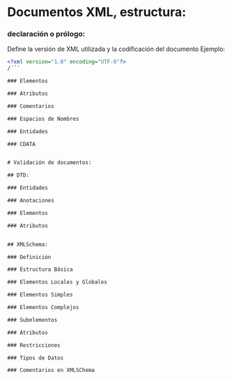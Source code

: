 # Documentos XML, estructura:

### declaración o prólogo:
Define la versión de XML utilizada y la codificación del documento
Ejemplo: 

```XML
<?xml version="1.0" encoding="UTF-8"?>
/´´´

### Elementos

### Atributos

### Comentarios

### Espacios de Nombres

### Entidades

### CDATA


# Validación de documentos:

## DTD:

### Entidades

### Anotaciones

### Elementos

### Atributos


## XMLSchema:

### Definición

### Estructura Básica

### Elementos Locales y Globales

### Elementos Simples

### Elementos Complejos

### Subelementos

### Atributos

### Restricciones

### Tipos de Datos

### Comentarios en XMLSChema

